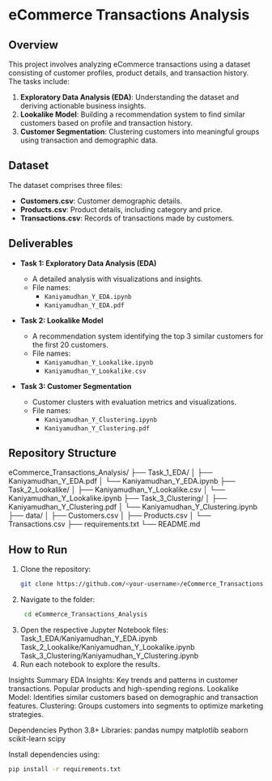 # eCommerce Transactions Analysis

## Overview
This project involves analyzing eCommerce transactions using a dataset consisting of customer profiles, product details, and transaction history. The tasks include:
1. **Exploratory Data Analysis (EDA)**: Understanding the dataset and deriving actionable business insights.
2. **Lookalike Model**: Building a recommendation system to find similar customers based on profile and transaction history.
3. **Customer Segmentation**: Clustering customers into meaningful groups using transaction and demographic data.

## Dataset
The dataset comprises three files:
- **Customers.csv**: Customer demographic details.
- **Products.csv**: Product details, including category and price.
- **Transactions.csv**: Records of transactions made by customers.

## Deliverables
- **Task 1: Exploratory Data Analysis (EDA)**
  - A detailed analysis with visualizations and insights.
  - File names: 
    - `Kaniyamudhan_Y_EDA.ipynb`
    - `Kaniyamudhan_Y_EDA.pdf`

- **Task 2: Lookalike Model**
  - A recommendation system identifying the top 3 similar customers for the first 20 customers.
  - File names: 
    - `Kaniyamudhan_Y_Lookalike.ipynb`
    - `Kaniyamudhan_Y_Lookalike.csv`

- **Task 3: Customer Segmentation**
  - Customer clusters with evaluation metrics and visualizations.
  - File names: 
    - `Kaniyamudhan_Y_Clustering.ipynb`
    - `Kaniyamudhan_Y_Clustering.pdf`

## Repository Structure
eCommerce_Transactions_Analysis/
├── Task_1_EDA/
│   ├── Kaniyamudhan_Y_EDA.pdf
│   └── Kaniyamudhan_Y_EDA.ipynb
├── Task_2_Lookalike/
│   ├── Kaniyamudhan_Y_Lookalike.csv
│   └── Kaniyamudhan_Y_Lookalike.ipynb
├── Task_3_Clustering/
│   ├── Kaniyamudhan_Y_Clustering.pdf
│   └── Kaniyamudhan_Y_Clustering.ipynb
├── data/
│   ├── Customers.csv
│   ├── Products.csv
│   └── Transactions.csv
├── requirements.txt
└── README.md


## How to Run
1. Clone the repository:
   ```bash
   git clone https://github.com/<your-username>/eCommerce_Transactions_Analysis.git
2. Navigate to the folder:
   ```bash
    cd eCommerce_Transactions_Analysis
3. Open the respective Jupyter Notebook files:
   Task_1_EDA/Kaniyamudhan_Y_EDA.ipynb
   Task_2_Lookalike/Kaniyamudhan_Y_Lookalike.ipynb
   Task_3_Clustering/Kaniyamudhan_Y_Clustering.ipynb
4. Run each notebook to explore the results.

Insights Summary
EDA Insights:
Key trends and patterns in customer transactions.
Popular products and high-spending regions.
Lookalike Model:
Identifies similar customers based on demographic and transaction features.
Clustering:
Groups customers into segments to optimize marketing strategies.

Dependencies
Python 3.8+
Libraries:
pandas
numpy
matplotlib
seaborn
scikit-learn
scipy

Install dependencies using:
```bash
pip install -r requirements.txt
